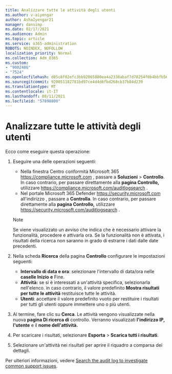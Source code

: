 ```yaml
---
title: Analizzare tutte le attività degli utenti
ms.author: v-aiyengar
author: AshaIyengar21
manager: dansimp
ms.date: 02/17/2021
ms.audience: Admin
ms.topic: article
ms.service: o365-administration
ROBOTS: NOINDEX, NOFOLLOW
localization_priority: Normal
ms.collection: Adm_O365
ms.custom:
- "9002486"
- "7524"
ms.openlocfilehash: d05c8f02efc3bb92865880ea4a2338abaf7d70254f0b4bbfb566423e62b391dd
ms.sourcegitcommit: 920051182781bd97ce4d4d6fbd268cb37b84d239
ms.translationtype: MT
ms.contentlocale: it-IT
ms.lasthandoff: 08/11/2021
ms.locfileid: "57898800"
---
```

# <a name="investigate-all-the-users-activities"></a>Analizzare tutte le attività degli utenti

Ecco come eseguire questa operazione:

1. Eseguire una delle operazioni seguenti:
   - Nella finestra Centro conformità Microsoft 365 <https://compliance.microsoft.com> , passare a **Soluzioni** \> **Controllo**. In caso contrario, per passare direttamente alla **pagina Controllo,** utilizzare <https://compliance.microsoft.com/auditlogsearch> .
   - Nel portale Microsoft 365 Defender <https://security.microsoft.com> all'indirizzo , passare a **Controlla**. In caso contrario, per passare direttamente alla **pagina Controllo,** utilizzare <https://security.microsoft.com/auditlogsearch> .

    > [!NOTE]
    > Se viene visualizzato un avviso che indica che è necessario attivare la funzionalità, procedere e attivarla ora. Se la funzionalità non è attivata, i risultati della ricerca non saranno in grado di estrarre i dati dalle date precedenti.

2. Nella scheda **Ricerca** della pagina **Controllo** configurare le impostazioni seguenti:
   - **Intervallo di data e ora**: selezionare l'intervallo di data/ora nelle **caselle Inizio** **e** Fine.
   - **Attività:** se si è interessati a un'attività specifica, selezionarla nell'elenco. in caso contrario, il valore predefinito **Mostra risultati per tutte le attività** restituisce tutte le attività.
   - **Utenti**: accettare il valore predefinito vuoto per restituire i risultati per tutti gli utenti oppure immettere uno o più utenti.

3. Al termine, fare clic su **Cerca**. Le attività vengono visualizzate nella nuova **pagina Di ricerca di** controllo. Verranno visualizzati **l'indirizzo IP,** **l'utente** e il **nome dell'attività.**

4. Per scaricare i risultati, selezionare **Esporta** \> **Scarica tutti i risultati**.

5. Selezionare un'attività nei risultati per aprire il riquadro a comparsa dei dettagli.

Per ulteriori informazioni, vedere [Search the audit log to investigate common support issues](https://docs.microsoft.com/microsoft-365/compliance/auditing-troubleshooting-scenarios).
